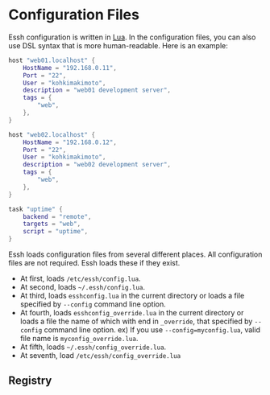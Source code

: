 #  Configuration Files

Essh configuration is written in [Lua](https://www.lua.org/). In the configuration files, you can also use DSL syntax that is more human-readable. Here is an example:

```lua
host "web01.localhost" {
    HostName = "192.168.0.11",
    Port = "22",
    User = "kohkimakimoto",
    description = "web01 development server",
    tags = {
        "web",
    },
}

host "web02.localhost" {
    HostName = "192.168.0.12",
    Port = "22",
    User = "kohkimakimoto",
    description = "web02 development server",
    tags = {
        "web",
    },
}

task "uptime" {
    backend = "remote",
    targets = "web",
    script = "uptime",
}
```

Essh loads configuration files from several different places. All configuration files are not required. Essh loads these if they exist.

* At first, loads `/etc/essh/config.lua`.
* At second, loads `~/.essh/config.lua`.
* At third, loads `esshconfig.lua` in the current directory or loads a file specified by `--config` command line option.
* At fourth, loads `esshconfig_override.lua` in the current directory or loads a file the name of which with end in `_override`, that specified by `--config` command line option. ex) If you use `--config=myconfig.lua`, valid file name is `myconfig_override.lua`.
* At fifth, loads `~/.essh/config_override.lua`.
* At seventh, load `/etc/essh/config_override.lua`

## Registry
